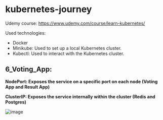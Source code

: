 # kubernetes-journey

Udemy course: https://www.udemy.com/course/learn-kubernetes/

Used technologies:
- Docker
- Minikube: Used to set up a local Kubernetes cluster.
- Kubectl: Used to interact with the Kubernetes cluster.

## 6_Voting_App:

**NodePort: Exposes the service on a specific port on each node (Voting App and Result App)**

**ClusterIP: Exposes the service internally within the cluster (Redis and Postgres)**

![image](https://github.com/user-attachments/assets/27822b29-fffd-4452-a9bd-4eae5643421a)
